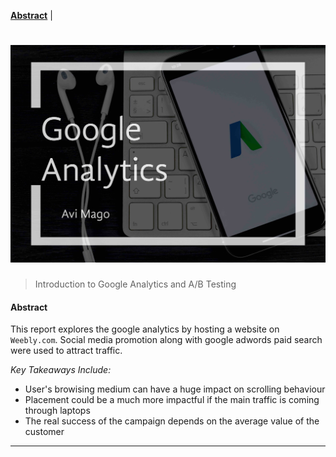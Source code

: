**[Abstract](#abstract)** |

# ![alt text](https://raw.githubusercontent.com/magoavi/google-analytics/master/google-analytics.jpg)

> Introduction to Google Analytics and A/B Testing

#### Abstract

This report explores the google analytics by hosting a website on `Weebly.com`. Social media promotion along with google adwords paid search were used to attract traffic.

*Key Takeaways Include:*

* User's browising medium can have a huge impact on scrolling behaviour
* Placement could be a much more impactful if the main traffic is coming through laptops
* The real success of the campaign depends on the average value of the customer

---



